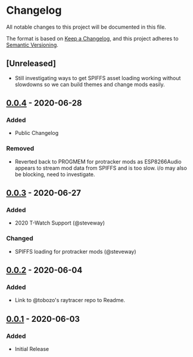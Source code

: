 # Changelog
All notable changes to this project will be documented in this file.

The format is based on [Keep a Changelog](https://keepachangelog.com/en/1.0.0/),
and this project adheres to [Semantic Versioning](https://semver.org/spec/v2.0.0.html).

## [Unreleased]
- Still investigating ways to get SPIFFS asset loading working without slowdowns so we can build themes and change mods easily.

## [0.0.4](https://github.com/stevelord/AWatch/commits/master) - 2020-06-28
### Added
- Public Changelog

### Removed
- Reverted back to PROGMEM for protracker mods as ESP8266Audio appears to stream mod data from SPIFFS and is too slow. i/o may also be blocking, need to investigate.

## [0.0.3](https://github.com/stevelord/AWatch/commit/5dd6f0bae2f82ba3bf5a5793d19cd37eb3208388) - 2020-06-27
### Added
- 2020 T-Watch Support (@steveway)

### Changed
- SPIFFS loading for protracker mods (@steveway)

## [0.0.2](https://github.com/stevelord/AWatch/commit/aa1aa3b9db881b97d4c4510d89b6f811b1d9587e) - 2020-06-04
### Added
- Link to @tobozo's raytracer repo to Readme.

## [0.0.1](https://github.com/stevelord/AWatch/commit/f54bb5cf766059f95254dfee1cb44e69939fd539) - 2020-06-03
### Added
- Initial Release
